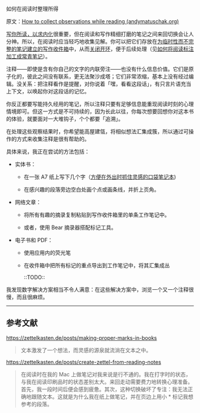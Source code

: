 如何在阅读时整理所得

原文：[How to collect observations while reading (andymatuschak.org)](https://notes.andymatuschak.org/z71FeBJGqZdyA78UNTwXCWcMGUVCWk1XsLvPS)

[写你所读，以求内化](https://notes.andymatuschak.org/zg3fYweZpbHeBTpcYke5mF4ZfrJutYcQEtFo)很重要，但在阅读和写作精细打磨的笔记之间来回切换会让人分神。所以，在阅读时应当轻巧地收集见解。你可以把它们存放在[为临时性而不完整的笔记建立的写作收件箱](https://notes.andymatuschak.org/z5aJUJcSbxuQxzHr2YvaY4cX5TuvLQT7r27Dz)中，从而[关闭开环](https://notes.andymatuschak.org/z8d4eJNaKrVDGTFpqRnQUPRkexB7K6XbcffAV)，便于后续处理（见[如何将阅读标注加工成常青笔记](https://notes.andymatuschak.org/z2PJ51tCXuPFxnfFVUxxgwjvZ1geu4YnYm7hK)）。

注释——即使是含有你自己的文字的内联旁注——也没有什么信息价值。它们是原子化的，彼此之间没有联系，更无法聚沙成塔；它们非常浓缩，基本上没有经过编辑。没关系：把注释看作是提醒，对你说着「嘿，看看这段话」，有只言片语充当上下文，以唤起你对这段话的记忆。

你反正都要写能持久经用的笔记，所以注释只要有足够信息能重现阅读时刻的心理情境即可。但这一方式是不可持续的，因为长此以往，你每次想要回想你对这本书的体验，就要面对一大堆钩子，个个都要「追溯」。

在处理这些观察结果时，你希望能高屋建瓴，将相似想法汇集成簇，所以通过可操作的方式来收集注释是很有帮助的。

具体来说，我正在尝试的方法包括：

- 实体书：

  - 在一张 A7 纸上写下几个字（[方便在外出时抓住灵感的口袋笔记本](https://notes.andymatuschak.org/z5FKgZAnMhS73t9kenbVUYx23CHSQAE1gKxVf))

  - 在感兴趣的段落旁边空白处画个点或画条线，并折上页角。

- 网络文章：

  - 将所有有趣的摘录复制粘贴到写作收件箱里的单条工作笔记中。

  - 或者，使用 Bear 摘录器搭配标记工具。

- 电子书和 PDF：

  - 使用应用内的荧光笔

  - 在收件箱中把所有标记的重点导出到工作笔记中，将其汇集成丛

    ::TODO::

我发现数字解决方案相当不令人满意：在这些解决方案中，浏览一个又一个注释很慢，而且很麻烦。

------

## 参考文献

https://zettelkasten.de/posts/making-proper-marks-in-books

> 文本激发了一个想法，而灵感的源泉就流淌在文本之中。

https://zettelkasten.de/posts/create-zettel-from-reading-notes

> 在阅读时在我的 Mac 上做笔记对我来说是行不通的。我在打字时的状态，与我在阅读印刷品时的状态差别太大。来回走动需要费力地转换心理准备。首先，我一段时间后便会感到疲惫。其次，这种切换破坏了专注：我无法正确地跟随文本。这就是为什么我在纸上做笔记，并在页边上用小 * 标记我想参考的段落。